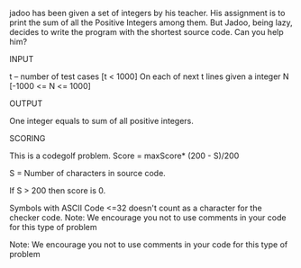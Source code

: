 jadoo has been given a set of integers by his teacher. His assignment is to print the sum of all the Positive Integers among them. But Jadoo, being lazy, decides to write the program with the shortest source code. Can you help him?

INPUT

t – number of test cases [t < 1000] On each of next t lines given a integer N [-1000 <= N <= 1000]

OUTPUT

One integer equals to sum of all positive integers.

SCORING

This is a codegolf problem. Score = maxScore* (200 - S)/200

S = Number of characters in source code.

If S > 200 then score is 0.

Symbols with ASCII Code <=32 doesn't count as a character for the checker code. Note: We encourage you not to use comments in your code for this type of problem

Note: We encourage you not to use comments in your code for this type of problem
